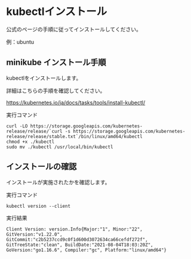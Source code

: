 # kubectlインストール
公式のページの手順に従ってインストールしてください。

例：ubuntu

## minikube インストール手順

kubectlをインストールします。

詳細はこちらの手順を確認してください。

https://kubernetes.io/ja/docs/tasks/tools/install-kubectl/

実行コマンド
```
curl -LO https://storage.googleapis.com/kubernetes-release/release/`curl -s https://storage.googleapis.com/kubernetes-release/release/stable.txt`/bin/linux/amd64/kubectl
chmod +x ./kubectl
sudo mv ./kubectl /usr/local/bin/kubectl
```

## インストールの確認
インストールが実施されたかを確認します。

実行コマンド
```
kubectl version --client
```

実行結果
```
Client Version: version.Info{Major:"1", Minor:"22", GitVersion:"v1.22.0", GitCommit:"c2b5237ccd9c0f1d600d3072634ca66cefdf272f", GitTreeState:"clean", BuildDate:"2021-08-04T18:03:20Z", GoVersion:"go1.16.6", Compiler:"gc", Platform:"linux/amd64"}
```